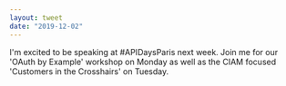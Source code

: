 ```yaml
---
layout: tweet
date: "2019-12-02"
---
```


I'm excited to be speaking at #APIDaysParis next week. Join me for our 'OAuth by Example' workshop on Monday as well as the CIAM focused 'Customers in the Crosshairs' on Tuesday.
